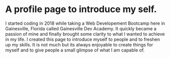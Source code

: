 # A profile page to introduce my self. 

I started coding in 2018 while taking a Web Developement Bootcamp here in Gainesville, Florida called Gainesville Dev Academy.
It quickly became a passion of mine and finally brought some clarity to what I wanted to achieve in my life. I created this page to introduce myself to people and to freshen up my skills. It is not much but its always enjoyable to create things for myself and to give people a small glimpse of what I am capable of.
